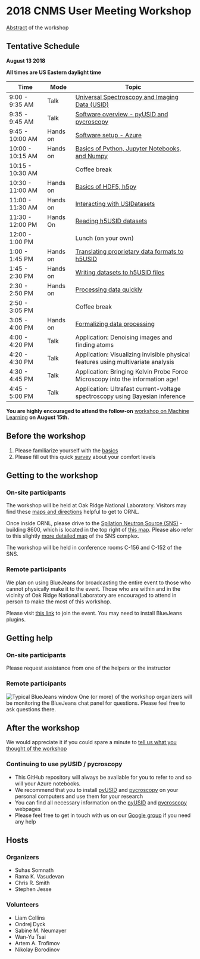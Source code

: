 # 2018 CNMS User Meeting Workshop

[Abstract](https://cnmsusermeeting.ornl.gov/files/2018/03/Pycroscopy_WT_081318.pdf) of the workshop

## Tentative Schedule 

**August 13 2018**

**All times are US Eastern daylight time**

| Time             | Mode     | Topic                                                                            |
|------------------|----------|----------------------------------------------------------------------------------|
| 9:00 - 9:35 AM   | Talk     | [Universal Spectroscopy and Imaging Data (USID)](./USID_pyUSID_pycroscopy.pdf)   |
| 9:35 - 9:45 AM   | Talk     | [Software overview - pyUSID and pycroscopy](./USID_pyUSID_pycroscopy.pdf)        |
| 9:45 - 10:00 AM  | Hands on | [Software setup - Azure](./README.md#environment)                                |
| 10:00 - 10:15 AM | Hands on | [Basics of Python, Jupyter Notebooks, and Numpy](./index.ipynb)                  |
| 10:15 - 10:30 AM |          | Coffee break                                                                     |
| 10:30 - 11:00 AM | Hands on | [Basics of HDF5, h5py](./01_h5py.ipynb)                                          |
| 11:00 - 11:30 AM | Hands on | [Interacting with USIDatasets](./02_usi_dataset.ipynb)                           |
| 11:30 - 12:00 PM | Hands On | [Reading h5USID datasets](./03_hdf_utils_read.ipynb)                             |
| 12:00 - 1:00 PM  |          | Lunch (on your own)                                                              |
| 1:00 - 1:45 PM   | Hands on | [Translating proprietary data formats to h5USID](./04_translation.ipynb)         |
| 1:45 - 2:30 PM   | Hands on | [Writing datasets to h5USID files](./05_hdf_utils_write.ipynb)                   |
| 2:30 - 2:50 PM   | Hands on | [Processing data quickly](./06_parallel_compute.ipynb)                           |
| 2:50 - 3:05 PM   |          | Coffee break                                                                     |
| 3:05 - 4:00 PM   | Hands on | [Formalizing data processing](./07_process.ipynb)                                |
| 4:00 - 4:20 PM   | Talk     | Application: Denoising images and finding atoms                                  |
| 4:20 - 4:30 PM   | Talk     | Application: Visualizing invisible physical features using multivariate analysis |
| 4:30 - 4:45 PM   | Talk     | Application: Bringing Kelvin Probe Force Microscopy into the information age!    |
| 4:45 - 5:00 PM   | Talk     | Application: Ultrafast current-voltage spectroscopy using Bayesian inference     |

**You are highly encouraged to attend the follow-on** [workshop on Machine Learning](https://cnmsusermeeting.ornl.gov/files/2018/03/MachineLearning_WT_081518.pdf) **on August 15th.**

## Before the workshop
1. Please familiarize yourself with the [basics](./README.md#prerequisites)
2. Please fill out this quick [survey](https://docs.google.com/forms/d/e/1FAIpQLSeR5aB-iMxeCUyjk4t2hNhFKYy8ikBIqVPOZyzVeAbWXHvZ-w/viewform?usp=sf_link) about your comfort levels

## Getting to the workshop

### On-site participants
The workshop will be held at Oak Ridge National Laboratory. Visitors may find these [maps and directions](https://www.ornl.gov/content/maps-and-directions) helpful to get to ORNL.

Once inside ORNL, please drive to the [Spllation Neutron Source (SNS)](https://neutrons.ornl.gov/sns) - building 8600, which is located in the top right 
of [this map](https://www.ornl.gov/sites/default/files/05-01786-outsideMC-.pdf). Please also refer to this slightly 
[more detailed map](https://www.ornl.gov/sites/default/files/sns_hfir_visitor_map.pdf) of the SNS complex.

The workshop will be held in conference rooms C-156 and C-152 of the SNS. 

### Remote participants
We plan on using BlueJeans for broadcasting the entire event to those who cannot physically make it to the event. 
Those who are within and in the vicinity of Oak Ridge National Laboratory are encouraged to attend in person to make the most of this workshop.

Please visit [this link](https://bluejeans.com/782808739) to join the event. You may need to install BlueJeans plugins.

## Getting help

### On-site participants
Please request assistance from one of the helpers or the instructor

### Remote participants
![Typical BlueJeans window](https://support.bluejeans.com/sites/default/files/support/u111/Attendee%20View%20-%20six%20bullets%20-%209-25-17.png)
One (or more) of the workshop organizers will be monitoring the BlueJeans chat panel for questions. Please feel free to ask questions there.

## After the workshop
We would appreciate it if you could spare a minute to [tell us what you thought of the workshop](https://docs.google.com/forms/d/e/1FAIpQLScrJ8zukKVLMIy5fhFqqT3EKrbk_4iPFEymljKo_ZGp8womGw/viewform?usp=sf_link)

### Continuing to use pyUSID / pycroscopy
* This GitHub repository will always be available for you to refer to and so will your Azure notebooks.
* We recommend that you to install [pyUSID](https://pycroscopy.github.io/pyUSID/install.html) and [pycroscopy](https://pycroscopy.github.io/pycroscopy/install.html) on your personal computers and use them for your research
* You can find all necessary information on the [pyUSID](https://pycroscopy.github.io/pyUSID/about.html) and [pycroscopy](https://pycroscopy.github.io/pycroscopy/about.html) webpages
* Please feel free to get in touch with us on our [Google group](https://groups.google.com/forum/#!forum/pycroscopy) if you need any help

## Hosts
### Organizers
- Suhas Somnath
- Rama K. Vasudevan
- Chris R. Smith
- Stephen Jesse
### Volunteers
- Liam Collins
- Ondrej Dyck
- Sabine M. Neumayer
- Wan-Yu Tsai
- Artem A. Trofimov
- Nikolay Borodinov